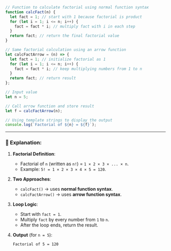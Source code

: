 ```javascript
// Function to calculate factorial using normal function syntax
function calcFact(n) {
  let fact = 1; // start with 1 because factorial is product
  for (let i = 1; i <= n; i++) {
    fact = fact * i; // multiply fact with i in each step
  }
  return fact; // return the final factorial value
}

// Same factorial calculation using an arrow function
let calcFactArrow = (n) => {
  let fact = 1; // initialize factorial as 1
  for (let i = 1; i <= n; i++) {
    fact = fact * i; // keep multiplying numbers from 1 to n
  }
  return fact; // return result
};

// Input value
let n = 5;

// Call arrow function and store result
let f = calcFactArrow(n);

// Using template strings to display the output
console.log(`Factorial of ${n} = ${f}`);
```

---

### 🔹 Explanation:

1. **Factorial Definition**:

   - Factorial of `n` (written as `n!`) = `1 × 2 × 3 × ... × n`.
   - Example: `5! = 1 × 2 × 3 × 4 × 5 = 120`.

2. **Two Approaches**:

   - `calcFact()` → uses **normal function syntax**.
   - `calcFactArrow()` → uses **arrow function syntax**.

3. **Loop Logic**:

   - Start with `fact = 1`.
   - Multiply `fact` by every number from `1` to `n`.
   - After the loop ends, return the result.

4. **Output** (for `n = 5`):

   ```
   Factorial of 5 = 120
   ```
